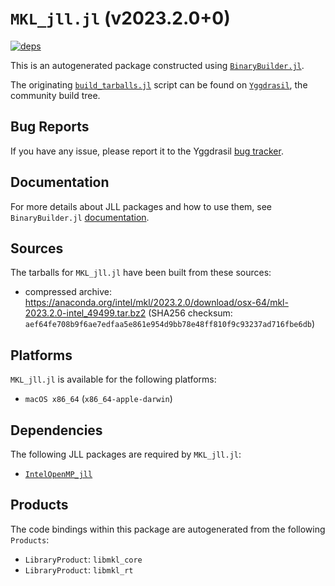 # `MKL_jll.jl` (v2023.2.0+0)

[![deps](https://juliahub.com/docs/MKL_jll/deps.svg)](https://juliahub.com/ui/Packages/MKL_jll/DHEix?page=2)

This is an autogenerated package constructed using [`BinaryBuilder.jl`](https://github.com/JuliaPackaging/BinaryBuilder.jl).

The originating [`build_tarballs.jl`](https://github.com/JuliaPackaging/Yggdrasil/blob/671263b6c1388800c73ab2b0da64ee54e139e1cd/M/MKL/build_tarballs.jl) script can be found on [`Yggdrasil`](https://github.com/JuliaPackaging/Yggdrasil/), the community build tree.

## Bug Reports

If you have any issue, please report it to the Yggdrasil [bug tracker](https://github.com/JuliaPackaging/Yggdrasil/issues).

## Documentation

For more details about JLL packages and how to use them, see `BinaryBuilder.jl` [documentation](https://docs.binarybuilder.org/stable/jll/).

## Sources

The tarballs for `MKL_jll.jl` have been built from these sources:

* compressed archive: https://anaconda.org/intel/mkl/2023.2.0/download/osx-64/mkl-2023.2.0-intel_49499.tar.bz2 (SHA256 checksum: `aef64fe708b9f6ae7edfaa5e861e954d9bb78e48ff810f9c93237ad716fbe6db`)

## Platforms

`MKL_jll.jl` is available for the following platforms:

* `macOS x86_64` (`x86_64-apple-darwin`)

## Dependencies

The following JLL packages are required by `MKL_jll.jl`:

* [`IntelOpenMP_jll`](https://github.com/JuliaBinaryWrappers/IntelOpenMP_jll.jl)

## Products

The code bindings within this package are autogenerated from the following `Products`:

* `LibraryProduct`: `libmkl_core`
* `LibraryProduct`: `libmkl_rt`
